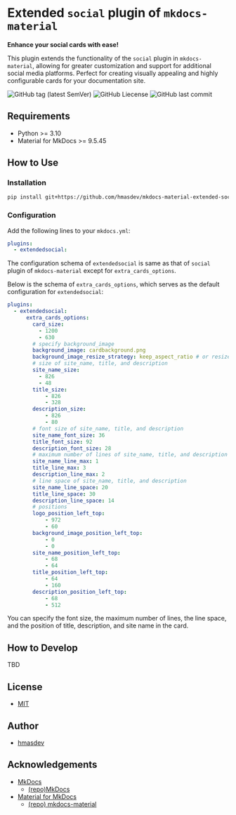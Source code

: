 # Extended `social` plugin of `mkdocs-material`

**Enhance your social cards with ease!**

This plugin extends the functionality of the `social` plugin in `mkdocs-material`, allowing for greater customization and support for additional social media platforms. Perfect for creating visually appealing and highly configurable cards for your documentation site.

![GitHub tag (latest SemVer)](https://img.shields.io/github/v/tag/hmasdev/mkdocs-material-extended-social-plugin?sort=semver)
![GitHub Liecense](https://img.shields.io/github/license/hmasdev/mkdocs-material-extended-social-plugin)
![GitHub last commit](https://img.shields.io/github/last-commit/hmasdev/mkdocs-material-extended-social-plugin)

## Requirements

- Python >= 3.10
- Material for MkDocs >= 9.5.45

## How to Use

### Installation

```bash
pip install git+https://github.com/hmasdev/mkdocs-material-extended-social-plugin
```

### Configuration

Add the following lines to your `mkdocs.yml`:

```yaml
plugins:
  - extendedsocial:
```

The configuration schema of `extendedsocial` is same as that of `social` plugin of `mkdocs-material` except for `extra_cards_options`.

Below is the schema of `extra_cards_options`, which serves as the default configuration for `extendedsocial`:

```yaml
plugins:
  - extendedsocial:
      extra_cards_options:
        card_size:
          - 1200
          - 630
        # specify background_image
        background_image: cardbackground.png
        background_image_resize_strategy: keep_aspect_ratio # or resize # keep_aspect_ratio is recommended
        # size of site_name, title, and description
        site_name_size:
          - 826
          - 48
        title_size:
            - 826
            - 328
        description_size:
            - 826
            - 80
        # font size of site_name, title, and description
        site_name_font_size: 36
        title_font_size: 92
        description_font_size: 28
        # maximum number of lines of site_name, title, and description
        site_name_line_max: 1
        title_line_max: 3
        description_line_max: 2
        # line space of site_name, title, and description
        site_name_line_space: 20
        title_line_space: 30
        description_line_space: 14
        # positions
        logo_position_left_top:
            - 972
            - 60
        background_image_position_left_top:
            - 0
            - 0
        site_name_position_left_top:
            - 68
            - 64
        title_position_left_top:
            - 64
            - 160
        description_position_left_top:
            - 68
            - 512
```

You can specify the font size, the maximum number of lines, the line space, and the position of title, description, and site name in the card.

## How to Develop

TBD

## License

- [MIT](LICENSE)

## Author

- [hmasdev](https://github.com/hmasdev)

## Acknowledgements

- [MkDocs](https://www.mkdocs.org/)
  - [(repo)MkDocs](https://github.com/mkdocs/mkdocs)
- [Material for MkDocs](https://squidfunk.github.io/mkdocs-material/)
  - [(repo) mkdocs-material](https://github.com/squidfunk/mkdocs-material)
